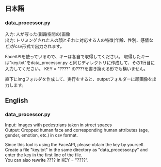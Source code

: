 ## 日本語
### data_processor.py 
入力: 人が写った(街路空間の)画像   
出力: トリミングされた人の顔とそれに対応する人の特徴(年齢、性別、感情など)がcsv形式で出力されます。  

FaceAPIを使っているので、キーは各自で取得してください。
取得したキーは"key.txt"をdata_processor.py と同じディレクトリに作成して、その1行目に入力してください。
KEY = "????" の????を書き換える形でも構いません。   

直下にimgフォルダを作成して、実行をすると、outputフォルダーに顔画像を出力します。

## English
### data_processor.py  
Input: Images with pedestrians taken in street spaces  
Output: Cropped human face and corresponding human attributes (age, gender, emotion, etc.) in csv format.  

Since this tool is using the FaceAPI, please obtain the key by yourself.   
Create a file "key.txt" in the same directory as "data_processor.py" and enter the key in the first line of the file.   
You can also rewrite ???? in KEY = "????".  


